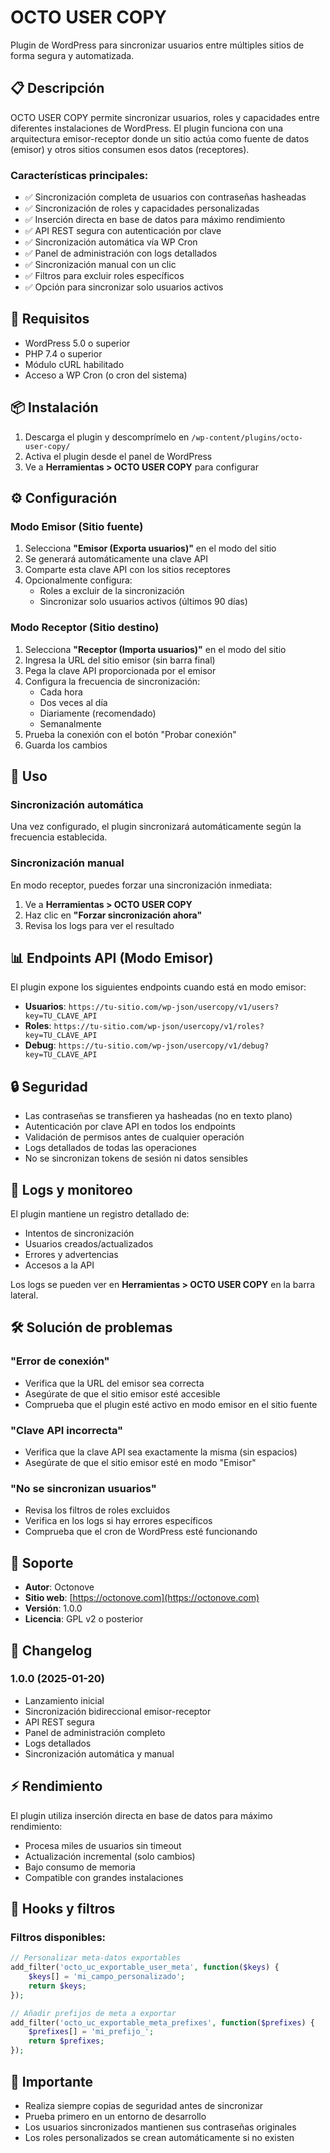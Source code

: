 # OCTO USER COPY

Plugin de WordPress para sincronizar usuarios entre múltiples sitios de forma segura y automatizada.

## 📋 Descripción

OCTO USER COPY permite sincronizar usuarios, roles y capacidades entre diferentes instalaciones de WordPress. El plugin funciona con una arquitectura emisor-receptor donde un sitio actúa como fuente de datos (emisor) y otros sitios consumen esos datos (receptores).

### Características principales:

- ✅ Sincronización completa de usuarios con contraseñas hasheadas
- ✅ Sincronización de roles y capacidades personalizadas
- ✅ Inserción directa en base de datos para máximo rendimiento
- ✅ API REST segura con autenticación por clave
- ✅ Sincronización automática vía WP Cron
- ✅ Panel de administración con logs detallados
- ✅ Sincronización manual con un clic
- ✅ Filtros para excluir roles específicos
- ✅ Opción para sincronizar solo usuarios activos

## 🚀 Requisitos

- WordPress 5.0 o superior
- PHP 7.4 o superior
- Módulo cURL habilitado
- Acceso a WP Cron (o cron del sistema)

## 📦 Instalación

1. Descarga el plugin y descomprímelo en `/wp-content/plugins/octo-user-copy/`
2. Activa el plugin desde el panel de WordPress
3. Ve a **Herramientas > OCTO USER COPY** para configurar

## ⚙️ Configuración

### Modo Emisor (Sitio fuente)

1. Selecciona **"Emisor (Exporta usuarios)"** en el modo del sitio
2. Se generará automáticamente una clave API
3. Comparte esta clave API con los sitios receptores
4. Opcionalmente configura:
   - Roles a excluir de la sincronización
   - Sincronizar solo usuarios activos (últimos 90 días)

### Modo Receptor (Sitio destino)

1. Selecciona **"Receptor (Importa usuarios)"** en el modo del sitio
2. Ingresa la URL del sitio emisor (sin barra final)
3. Pega la clave API proporcionada por el emisor
4. Configura la frecuencia de sincronización:
   - Cada hora
   - Dos veces al día
   - Diariamente (recomendado)
   - Semanalmente
5. Prueba la conexión con el botón "Probar conexión"
6. Guarda los cambios

## 🔄 Uso

### Sincronización automática

Una vez configurado, el plugin sincronizará automáticamente según la frecuencia establecida.

### Sincronización manual

En modo receptor, puedes forzar una sincronización inmediata:
1. Ve a **Herramientas > OCTO USER COPY**
2. Haz clic en **"Forzar sincronización ahora"**
3. Revisa los logs para ver el resultado

## 📊 Endpoints API (Modo Emisor)

El plugin expone los siguientes endpoints cuando está en modo emisor:

- **Usuarios**: `https://tu-sitio.com/wp-json/usercopy/v1/users?key=TU_CLAVE_API`
- **Roles**: `https://tu-sitio.com/wp-json/usercopy/v1/roles?key=TU_CLAVE_API`
- **Debug**: `https://tu-sitio.com/wp-json/usercopy/v1/debug?key=TU_CLAVE_API`

## 🔒 Seguridad

- Las contraseñas se transfieren ya hasheadas (no en texto plano)
- Autenticación por clave API en todos los endpoints
- Validación de permisos antes de cualquier operación
- Logs detallados de todas las operaciones
- No se sincronizan tokens de sesión ni datos sensibles

## 📝 Logs y monitoreo

El plugin mantiene un registro detallado de:
- Intentos de sincronización
- Usuarios creados/actualizados
- Errores y advertencias
- Accesos a la API

Los logs se pueden ver en **Herramientas > OCTO USER COPY** en la barra lateral.

## 🛠️ Solución de problemas

### "Error de conexión"
- Verifica que la URL del emisor sea correcta
- Asegúrate de que el sitio emisor esté accesible
- Comprueba que el plugin esté activo en modo emisor en el sitio fuente

### "Clave API incorrecta"
- Verifica que la clave API sea exactamente la misma (sin espacios)
- Asegúrate de que el sitio emisor esté en modo "Emisor"

### "No se sincronizan usuarios"
- Revisa los filtros de roles excluidos
- Verifica en los logs si hay errores específicos
- Comprueba que el cron de WordPress esté funcionando

## 🤝 Soporte

- **Autor**: Octonove
- **Sitio web**: [https://octonove.com](https://octonove.com)
- **Versión**: 1.0.0
- **Licencia**: GPL v2 o posterior

## 📄 Changelog

### 1.0.0 (2025-01-20)
- Lanzamiento inicial
- Sincronización bidireccional emisor-receptor
- API REST segura
- Panel de administración completo
- Logs detallados
- Sincronización automática y manual

## ⚡ Rendimiento

El plugin utiliza inserción directa en base de datos para máximo rendimiento:
- Procesa miles de usuarios sin timeout
- Actualización incremental (solo cambios)
- Bajo consumo de memoria
- Compatible con grandes instalaciones

## 🔧 Hooks y filtros

### Filtros disponibles:

```php
// Personalizar meta-datos exportables
add_filter('octo_uc_exportable_user_meta', function($keys) {
    $keys[] = 'mi_campo_personalizado';
    return $keys;
});

// Añadir prefijos de meta a exportar
add_filter('octo_uc_exportable_meta_prefixes', function($prefixes) {
    $prefixes[] = 'mi_prefijo_';
    return $prefixes;
});
```

## 🚨 Importante

- Realiza siempre copias de seguridad antes de sincronizar
- Prueba primero en un entorno de desarrollo
- Los usuarios sincronizados mantienen sus contraseñas originales
- Los roles personalizados se crean automáticamente si no existen